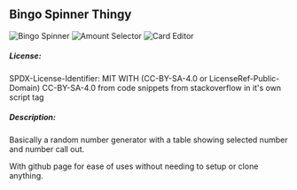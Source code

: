 Bingo Spinner Thingy
----

![Bingo Spinner](https://github.com/asl97/Bingo-Spinner/raw/screenshots/screenshot3.png)
![Amount Selector](https://github.com/asl97/Bingo-Spinner/raw/screenshots/screenshot1.png)
![Card Editor](https://github.com/asl97/Bingo-Spinner/raw/screenshots/screenshot2.png)

##### License:
SPDX-License-Identifier: MIT WITH (CC-BY-SA-4.0 or LicenseRef-Public-Domain)
CC-BY-SA-4.0 from code snippets from stackoverflow in it's own script tag 

##### Description:
Basically a random number generator with a table showing selected number and number call out.

With github page for ease of uses without needing to setup or clone anything.
